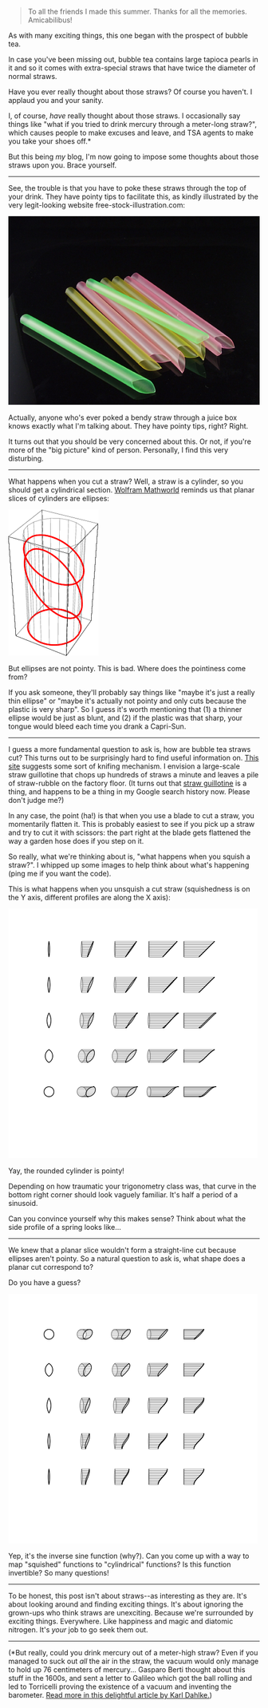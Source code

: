 > To all the friends I made this summer. Thanks for all the memories.
> Amicabilibus!

As with many exciting things, this one began with the prospect of bubble tea.

In case you've been missing out, bubble tea contains large tapioca pearls in it
and so it comes with extra-special straws that have twice the diameter of
normal straws.

Have you ever really thought about those straws? Of course you haven't. I
applaud you and your sanity.

I, of course, *have* really thought about those straws. I occasionally say
things like "what if you tried to drink mercury through a meter-long straw?",
which causes people to make excuses and leave, and TSA agents to make you take
your shoes off.\*

But this being *my* blog, I'm now going to impose some thoughts about those
straws upon you. Brace yourself.

---

See, the trouble is that you have to poke these straws through the top of your
drink. They have pointy tips to facilitate this, as kindly illustrated by the
very legit-looking website free-stock-illustration.com:

![A picture of a straw.](static/bubble-tea-straw.jpg)

Actually, anyone who's ever poked a bendy straw through a juice box knows
exactly what I'm talking about. They have pointy tips, right? Right.

It turns out that you should be very concerned about this. Or not, if you're
more of the "big picture" kind of person. Personally, I find this very
disturbing.

---

What happens when you cut a straw? Well, a straw is a cylinder, so you should
get a cylindrical section. [Wolfram
Mathworld](http://mathworld.wolfram.com/CylindricSection.html) reminds us that
planar slices of cylinders are ellipses:

![Cylindrical sections](static/cylindrical-sections.gif)

But ellipses are not pointy. This is bad. Where does the pointiness come from?

If you ask someone, they'll probably say things like "maybe it's just a really
thin ellipse" or "maybe it's actually not pointy and only cuts because the
plastic is very sharp". So I guess it's worth mentioning that (1) a thinner
ellipse would be just as blunt, and (2) if the plastic was that sharp, your
tongue would bleed each time you drank a Capri-Sun.

---

I guess a more fundamental question to ask is, how are bubble tea straws cut?
This turns out to be surprisingly hard to find useful information on. [This
site](http://www.madehow.com/Volume-4/Drinking-Straw.html) suggests some sort
of knifing mechanism. I envision a large-scale straw guillotine that chops up
hundreds of straws a minute and leaves a pile of straw-rubble on the factory
floor. (It turns out that [straw
guillotine](http://lincoln.lib.niu.edu/islandora/object/niu-lincoln%3A33791) is
a thing, and happens to be a thing in my Google search history now. Please
don't judge me?)

In any case, the point (ha!) is that when you use a blade to cut a straw, you
momentarily flatten it. This is probably easiest to see if you pick up a straw
and try to cut it with scissors: the part right at the blade gets flattened the
way a garden hose does if you step on it.

So really, what we're thinking about is, "what happens when you squish a
straw?". I whipped up some images to help think about what's happening (ping me
if you want the code).
    
This is what happens when you unsquish a cut straw (squishedness is on the Y
axis, different profiles are along the X axis):

![Pointy straws](static/straw-pointy.png)

Yay, the rounded cylinder is pointy!

Depending on how traumatic your trigonometry class was, that curve in the
bottom right corner should look vaguely familiar. It's half a period of a
sinusoid.

Can you convince yourself why this makes sense? Think about what the side
profile of a spring looks like...

---

We knew that a planar slice wouldn't form a straight-line cut because ellipses
aren't pointy. So a natural question to ask is, what shape does a planar cut
correspond to?

Do you have a guess?

![Round straws](static/straw-round.png)

Yep, it's the inverse sine function (why?). Can you come up with a way to map
"squished" functions to "cylindrical" functions? Is this function invertible?
So many questions!

---

To be honest, this post isn't about straws--as interesting as they are. It's
about looking around and finding exciting things. It's about ignoring the
grown-ups who think straws are unexciting. Because we're surrounded by exciting
things. Everywhere. Like happiness and magic and diatomic nitrogen. It's *your*
job to go seek them out.

---

(\*But really, could you drink mercury out of a meter-high straw? Even if you
managed to suck out *all* the air in the straw, the vacuum would only manage to
hold up 76 centimeters of mercury... Gasparo Berti thought about this stuff in
the 1600s, and sent a letter to Galileo which got the ball rolling and led to
Torricelli proving the existence of a vacuum and inventing the barometer. [Read
more in this delightful article by Karl
Dahlke.](http://articles.eklhad.net/tube))
